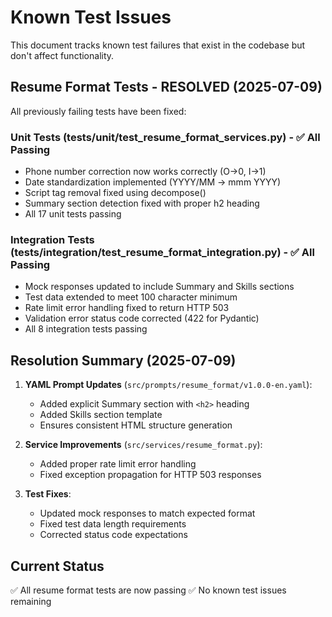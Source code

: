 # Known Test Issues

This document tracks known test failures that exist in the codebase but don't affect functionality.

## Resume Format Tests - RESOLVED (2025-07-09)

All previously failing tests have been fixed:

### Unit Tests (tests/unit/test_resume_format_services.py) - ✅ All Passing
- Phone number correction now works correctly (O→0, I→1)
- Date standardization implemented (YYYY/MM → mmm YYYY)
- Script tag removal fixed using decompose()
- Summary section detection fixed with proper h2 heading
- All 17 unit tests passing

### Integration Tests (tests/integration/test_resume_format_integration.py) - ✅ All Passing
- Mock responses updated to include Summary and Skills sections
- Test data extended to meet 100 character minimum
- Rate limit error handling fixed to return HTTP 503
- Validation error status code corrected (422 for Pydantic)
- All 8 integration tests passing

## Resolution Summary (2025-07-09)

1. **YAML Prompt Updates** (`src/prompts/resume_format/v1.0.0-en.yaml`):
   - Added explicit Summary section with `<h2>` heading
   - Added Skills section template
   - Ensures consistent HTML structure generation

2. **Service Improvements** (`src/services/resume_format.py`):
   - Added proper rate limit error handling
   - Fixed exception propagation for HTTP 503 responses

3. **Test Fixes**:
   - Updated mock responses to match expected format
   - Fixed test data length requirements
   - Corrected status code expectations

## Current Status

✅ All resume format tests are now passing
✅ No known test issues remaining